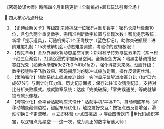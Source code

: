 《密码破译大师》時隔四个月重磅更新！全新挑战+超炫玩法引爆全场！​​

🌟 ​​四大核心亮点升级​​
1. ​​【史诗级新关卡】等级四·宗师挑战​​
​​十位密码+重复数字​​：密码长度升级至10位，且包含两个重复数字，需精准判断数字位置与出现次数！
​​智能提示系统​​：新增「提示道具」，可随机揭示1个正确数字（蓝色标记），助你突破瓶颈！
​​进阶难度机制​​：15次破解机会+动态难度调整，考验你的逻辑极限！
2. ​​【视觉革命】全系界面焕新​​
​​动态星空背景​​：新增粒子特效与星云渐变（紫→橙→红三色渐变），打造沉浸式宇宙解谜空间。
​​全新配色方案​​：暗黑主基调搭配霓虹光效（如紫色渐变#9c27b0→#7b1fa2），强化科技未来感。
​​动画升级​​：数字按键粒子飞散效果、密码揭示时的脉冲式缩放动画，操作反馈更丝滑。
3. ​​【策略强化】辅助系统上线​​
​​进度追踪器​​：实时显示破解进度百分比（如“已完成67%”）与倒计时压力值。
​​历史记录面板​​：保存过往10次猜测记录，支持对比分析失败模式。
​​成就徽章系统​​：达成「完美破解」「零失误通关」等成就解锁专属头像框。
4. ​​【跨端优化】全平台适配​​
​​响应式设计​​：适配手机/平板/PC，自动调整布局（如移动端隐藏侧边栏，键盘布局优化）。
​​触控友好交互​​：按钮点击反馈增强，滑动切换关卡更流畅。
🔥 ​​立即体验​​
👉 ​​点击挑战​​ → 等级四传送门
🌟 ​​用代码编织宇宙，以逻辑点亮星空——这一次，成为真正的数字解谜大师！​